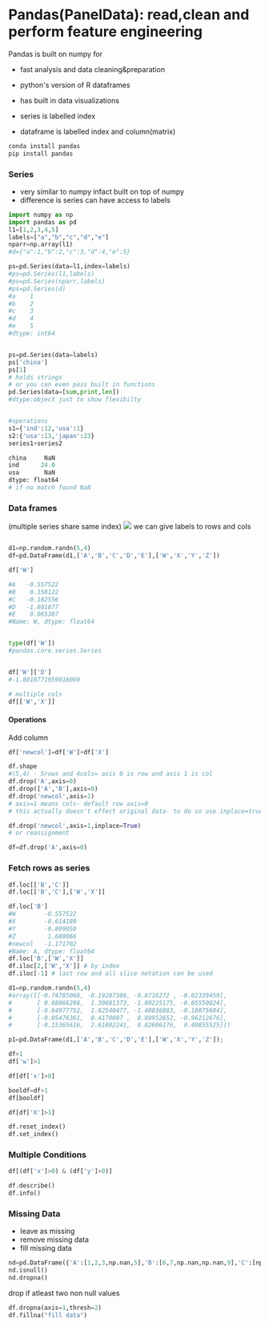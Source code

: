 
# Pandas(PanelData): read,clean and perform feature engineering 
 Pandas is built on numpy for
 - fast analysis and data cleaning&preparation
 - python's version of R dataframes
 - has built in data visualizations

 - series is labelled index
 - dataframe is labelled index and column(matrix)

 ```bash
 conda install pandas
 pip install pandas
 ```

 ### Series
 - very similar to numpy infact built on top of numpy
 - difference is series can have access to labels 


 ```python
import numpy as np
import pandas as pd
l1=[1,2,3,4,5]
labels=["a","b","c","d","e"]
nparr=np.array(l1)
#d={"a":1,"b":2,"c":3,"d":4,"e":5}

ps=pd.Series(data=l1,index=labels)
#ps=pd.Series(l1,labels)
#ps=pd.Series(nparr,labels)
#ps=pd.Series(d)
#a    1
#b    2
#c    3
#d    4
#e    5
#dtype: int64


ps=pd.Series(data=labels)
ps['china']
ps[1]
# holds strings
# or you can even pass built in functions
pd.Series(data=[sum,print,len])
#dtype:object just to show flexibilty


#operations
s1={'ind':12,'usa':1}
s2:{'usa':13,'japan':23}
series1+series2

china     NaN
ind      24.0
usa       NaN
dtype: float64
# if no match found NaN

 ```
 ### Data frames
 (multiple series share same index)
 ![](@attachment/Clipboard_2021-04-08-16-53-27.png)
 we can give labels to rows and cols
 ```python
 
 d1=np.random.randn(5,4)
 df=pd.DataFrame(d1,['A','B','C','D','E'],['W','X','Y','Z'])

 ```

```python
df['W']

#A   -0.557522
#B    0.158122
#C   -0.182556
#D   -1.801877
#E    0.065387
#Name: W, dtype: float64


type(df['W'])
#pandas.core.series.Series


df['W']['D']
#-1.8018771959016069

# multiple cols
df[['W','X']]

```


#### Operations

Add column
```python
df['newcol']=df['W']+df['X']
```


```python
df.shape
#(5,4) - 5rows and 4cols= axis 0 is row and axis 1 is col 
df.drop('A',axis=0) 
df.drop(['A','B'],axis=0) 
df.drop('newcol',axis=1) 
# axis=1 means cols- default row axis=0
# this actually doesn't effect original data- to do so use inplace=true

df.drop('newcol',axis=1,inplace=True) 
# or reassignment

df=df.drop('A',axis=0) 

```

### Fetch rows as series
```py
df.loc[['B','C']]
df.loc[['B','C'],['W','X']]

df.loc['B']
#W        -0.557522
#X        -0.614180
#Y        -0.809050
#Z         1.680066
#newcol   -1.171702
#Name: A, dtype: float64
df.loc['B',['W','X']]
df.iloc[2,['W','X']] # by index
df.iloc[-1] # last row and all slice notation can be used
```



```py
d1=np.random.randn(5,4)
#array([[-0.74785066, -0.19287386, -0.8716272 , -0.02339459],
#       [ 0.68066298,  1.30681373, -1.09225175, -0.05550824],
#       [-0.64977752,  1.62540477, -1.48036883, -0.18075604],
#       [-0.05476361,  0.4170007 ,  0.89952652, -0.96212676],
#       [-0.15365616,  2.61802241,  0.82606176,  0.40855525]])

p1=pd.DataFrame(d1,['A','B','C','D','E'],['W','X','Y','Z']);

```

```py
df>1
df['w']>1

df[df['x']>0]
```


```py
booldf=df>1
df[booldf]
```


```py
df[df['X']>1]
```


```py
df.reset_index()
df.set_index()
```


### Multiple Conditions

```py
df[(df['x']>0) & (df['y']>0)]

df.describe()
df.info()
```


### Missing Data
- leave as missing
- remove missing data
- fill missing data



```py
nd=pd.DataFrame({'A':[1,2,3,np.nan,5],'B':[6,7,np.nan,np.nan,9],'C':[np.nan,12,13,np.nan,15]})
nd.isnull()
nd.dropna()
```




drop if atleast two non null values

```py
df.dropna(axis=1,thresh=2)
df.fillna("fill data")
```

